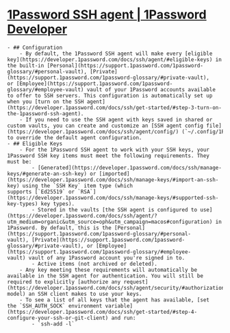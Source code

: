 # [1Password SSH agent | 1Password Developer](https://developer.1password.com/docs/ssh/agent/?utm_medium=organic&utm_source=oph&utm_campaign=macos)
	- ## Configuration
		- By default, the 1Password SSH agent will make every [eligible key](https://developer.1password.com/docs/ssh/agent/#eligible-keys) in the built-in [Personal](https://support.1password.com/1password-glossary/#personal-vault), [Private](https://support.1password.com/1password-glossary/#private-vault), or [Employee](https://support.1password.com/1password-glossary/#employee-vault) vault of your 1Password accounts available to offer to SSH servers. This configuration is automatically set up when you [turn on the SSH agent](https://developer.1password.com/docs/ssh/get-started/#step-3-turn-on-the-1password-ssh-agent).
		- If you need to use the SSH agent with keys saved in shared or custom vaults, you can create and customize an [SSH agent config file](https://developer.1password.com/docs/ssh/agent/config/) (`~/.config/1Password/ssh/agent.toml`) to override the default agent configuration.
	- ## Eligible Keys
		- For the 1Password SSH agent to work with your SSH keys, your 1Password SSH key items must meet the following requirements. They must be:
			- [Generated](https://developer.1password.com/docs/ssh/manage-keys/#generate-an-ssh-key) or [imported](https://developer.1password.com/docs/ssh/manage-keys/#import-an-ssh-key) using the `SSH Key` item type (which supports [`Ed25519` or `RSA`](https://developer.1password.com/docs/ssh/manage-keys/#supported-ssh-key-types) key types).
			- Stored in the vaults [the SSH agent is configured to use](https://developer.1password.com/docs/ssh/agent/?utm_medium=organic&utm_source=oph&utm_campaign=macos#configuration) in 1Password. By default, this is the [Personal](https://support.1password.com/1password-glossary/#personal-vault), [Private](https://support.1password.com/1password-glossary/#private-vault), or [Employee](https://support.1password.com/1password-glossary/#employee-vault) vault of any 1Password account you're signed in to.
			- Active items (not archived or deleted).
		- Any key meeting these requirements will automatically be available in the SSH agent for authentication. You will still be required to explicitly [authorize any request](https://developer.1password.com/docs/ssh/agent/security/#authorization-model) an SSH client makes to use your keys.
		- To see a list of all keys that the agent has available, [set the `SSH_AUTH_SOCK` environment variable](https://developer.1password.com/docs/ssh/get-started/#step-4-configure-your-ssh-or-git-client) and run:
			- `ssh-add -l`